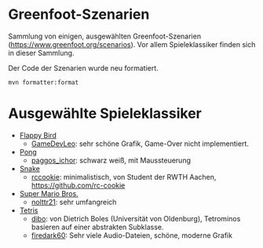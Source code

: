 # Greenfoot-Szenarien

Sammlung von einigen, ausgewählten Greenfoot-Szenarien (https://www.greenfoot.org/scenarios).
Vor allem Spieleklassiker finden sich in dieser Sammlung.

Der Code der Szenarien wurde neu formatiert.

```
mvn formatter:format
```

# Ausgewählte Spieleklassiker

- [Flappy Bird](https://de.wikipedia.org/wiki/Flappy_Bird)
  * [GameDevLeo](https://www.greenfoot.org/scenarios/30012):
    sehr schöne Grafik, Game-Over nicht implementiert.
- [Pong](https://de.wikipedia.org/wiki/Pong)
  * [paggos_ichor](https://www.greenfoot.org/scenarios/1493):
    schwarz weiß, mit Maussteuerung
- [Snake](https://de.wikipedia.org/wiki/Snake_(Computerspiel))
  * [rccookie](https://www.greenfoot.org/scenarios/24962):
    minimalistisch, von Student der RWTH Aachen, https://github.com/rc-cookie
- [Super Mario Bros.](https://de.wikipedia.org/wiki/Super_Mario_Bros.)
  * [nolttr21](https://www.greenfoot.org/scenarios/22540): sehr umfangreich
- [Tetris](https://de.wikipedia.org/wiki/Tetris)
  * [dibo](https://www.greenfoot.org/scenarios/335):
    von Dietrich Boles (Universität von Oldenburg), Tetrominos basieren
    auf einer abstrakten Subklasse.
  * [firedark60](https://www.greenfoot.org/scenarios/3084):
    Sehr viele Audio-Dateien, schöne, moderne Grafik
